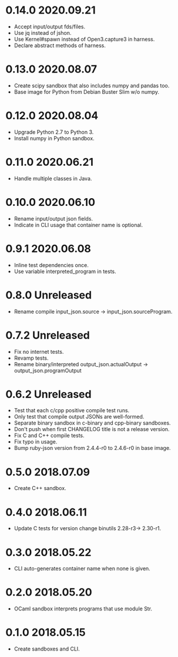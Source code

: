 # 0.14.0 2020.09.21

- Accept input/output fds/files.
- Use jq instead of jshon.
- Use Kernel#spawn instead of Open3.capture3 in harness.
- Declare abstract methods of harness.

# 0.13.0 2020.08.07

- Create scipy sandbox that also includes numpy and pandas too.
- Base image for Python from Debian Buster Slim w/o numpy.

# 0.12.0 2020.08.04

- Upgrade Python 2.7 to Python 3.
- Install numpy in Python sandbox.

# 0.11.0 2020.06.21

- Handle multiple classes in Java.

# 0.10.0 2020.06.10

- Rename input/output json fields.
- Indicate in CLI usage that container name is optional.

# 0.9.1 2020.06.08

- Inline test dependencies once.
- Use variable interpreted_program in tests.

# 0.8.0 Unreleased

- Rename compile input_json.source -> input_json.sourceProgram.

# 0.7.2 Unreleased

- Fix no internet tests.
- Revamp tests.
- Rename binary/interpreted output_json.actualOutput -> output_json.programOutput

# 0.6.2 Unreleased

- Test that each c/cpp positive compile test runs.
- Only test that compile output JSONs are well-formed.
- Separate binary sandbox in c-binary and cpp-binary sandboxes.
- Don't push when first CHANGELOG title is not a release version.
- Fix C and C++ compile tests.
- Fix typo in usage.
- Bump ruby-json version from 2.4.4-r0 to 2.4.6-r0 in base image.

# 0.5.0 2018.07.09

- Create C++ sandbox.

# 0.4.0 2018.06.11

- Update C tests for version change binutils 2.28-r3-> 2.30-r1.

# 0.3.0 2018.05.22

- CLI auto-generates container name when none is given.

# 0.2.0 2018.05.20

- OCaml sandbox interprets programs that use module Str.

# 0.1.0 2018.05.15

- Create sandboxes and CLI.
